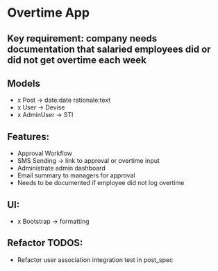 # Overtime App

## Key requirement: company needs documentation that salaried employees did or did not get overtime each week

## Models

- x Post -> date:date rationale:text
- x User -> Devise
- x AdminUser -> STI

## Features:

- Approval Workflow
- SMS Sending -> link to approval or overtime input
- Administrate admin dashboard
- Email summary to managers for approval
- Needs to be documented if employee did not log overtime

## UI:

- x Bootstrap -> formatting

## Refactor TODOS:

- Refactor user association integration test in post_spec
